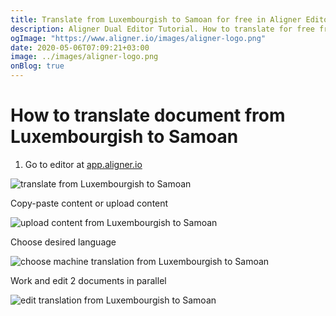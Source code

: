 ```yaml
---
title: Translate from Luxembourgish to Samoan for free in Aligner Editor
description: Aligner Dual Editor Tutorial. How to translate for free from Luxembourgish to Samoan. Aligner is multilingual document management platform. 
ogImage: "https://www.aligner.io/images/aligner-logo.png"
date: 2020-05-06T07:09:21+03:00
image: ../images/aligner-logo.png
onBlog: true
---
```


# How to translate document from Luxembourgish to Samoan

1. Go to editor at [app.aligner.io](https://app.aligner.io "Aligner App web page")

![translate from Luxembourgish to Samoan](../aligner-blank-editor.png "translate from Luxembourgish to Samoan")

Copy-paste content or upload content

![upload content from Luxembourgish to Samoan](../aligner-uploaded-document.png "upload content from Luxembourgish to Samoan")

Choose desired language

![choose machine translation from Luxembourgish to Samoan](../aligner-language-dropdown.png "choose machine translation from Luxembourgish to Samoan")

Work and edit 2 documents in parallel

![edit translation from Luxembourgish to Samoan](../aligner-double-sitded-editor.png "edit translation from Luxembourgish to Samoan")

